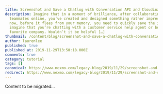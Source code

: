 ```yaml
---
title: Screenshot and Save a Chatlog with Conversation API and Cloudinary
description: Imagine that in a moment of brilliance, after collaborating with
  teammates online, you’ve created and designed something rather impressive and
  now, before it flees from your memory, you need to quickly save the idea! OR
  imagine that you’re chatting with a customer service help agent or bot at your
  favorite company. Wouldn’t it be helpful […]
thumbnail: /content/blog/screenshot-and-save-a-chatlog-with-conversation-api-and-cloudinary-dr/E_Screenshot-and-Save_1200x600.png
author: laurenlee
published: true
published_at: 2019-11-29T13:50:18.000Z
comments: true
category: tutorial
tags: []
canonical: https://www.nexmo.com/legacy-blog/2019/11/29/screenshot-and-save-a-chatlog-with-conversation-api-and-cloudinary-dr
redirect: https://www.nexmo.com/legacy-blog/2019/11/29/screenshot-and-save-a-chatlog-with-conversation-api-and-cloudinary-dr
---
```


Content to be migrated...
